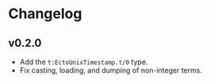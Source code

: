 # Changelog

## v0.2.0

  * Add the `t:EctoUnixTimestamp.t/0` type.
  * Fix casting, loading, and dumping of non-integer terms.

